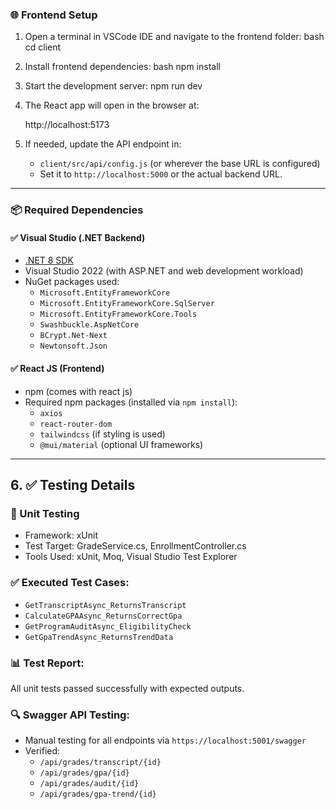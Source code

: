 ### 🌐 Frontend Setup ###

1. Open a terminal in VSCode IDE and navigate to the frontend folder:
   bash
   cd client
   

2. Install frontend dependencies:
   bash
   npm install
   

3. Start the development server:
   npm run dev
   

4. The React app will open in the browser at:
   
   http://localhost:5173
   

5. If needed, update the API endpoint in:
   - `client/src/api/config.js` (or wherever the base URL is configured)
   - Set it to `http://localhost:5000` or the actual backend URL.

---

### 📦 Required Dependencies

#### ✅ Visual Studio (.NET Backend)
- [.NET 8 SDK](https://dotnet.microsoft.com/en-us/download/dotnet/8.0)
- Visual Studio 2022 (with ASP.NET and web development workload)
- NuGet packages used:
  - `Microsoft.EntityFrameworkCore`
  - `Microsoft.EntityFrameworkCore.SqlServer`
  - `Microsoft.EntityFrameworkCore.Tools`
  - `Swashbuckle.AspNetCore`
  - `BCrypt.Net-Next`
  - `Newtonsoft.Json`

#### ✅ React JS (Frontend)
- npm (comes with react js)
- Required npm packages (installed via `npm install`):
  - `axios`
  - `react-router-dom`
  - `tailwindcss` (if styling is used)
  - `@mui/material` (optional UI frameworks)


---

## 6. ✅ Testing Details

### 🧪 Unit Testing
- Framework: xUnit
- Test Target: GradeService.cs, EnrollmentController.cs
- Tools Used: xUnit, Moq, Visual Studio Test Explorer

### ✅ Executed Test Cases:
- `GetTranscriptAsync_ReturnsTranscript`
- `CalculateGPAAsync_ReturnsCorrectGpa`
- `GetProgramAuditAsync_EligibilityCheck`
- `GetGpaTrendAsync_ReturnsTrendData`

### 📊 Test Report:
All unit tests passed successfully with expected outputs.

### 🔍 Swagger API Testing:
- Manual testing for all endpoints via `https://localhost:5001/swagger`
- Verified:
  - `/api/grades/transcript/{id}`
  - `/api/grades/gpa/{id}`
  - `/api/grades/audit/{id}`
  - `/api/grades/gpa-trend/{id}`
